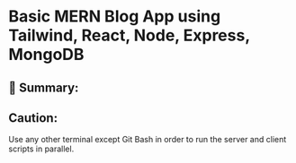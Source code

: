 # Basic MERN Blog App using Tailwind, React, Node, Express, MongoDB

## 📣 Summary:


## Caution:
Use any other terminal except Git Bash in order to run the server and client scripts in parallel.